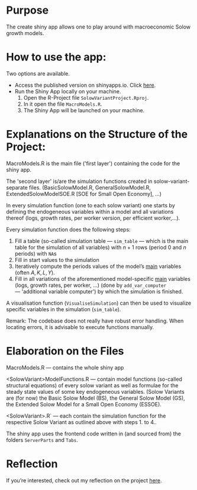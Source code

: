 # Purpose

The create shiny app allows one to play around with macroeconomic Solow growth models.

# How to use the app:
Two options are available.

- Access the published version on shinyapps.io.
  Click [here](https://sebastianshinyapps.shinyapps.io/SolowVariants/).
- Run the Shiny App locally on your machine.
  1. Open the R-Project file `SolowVariantProject.Rproj`.
  2. In it open the file `MacroModels.R`.
  3. The Shiny App will be launched on your machine.


# Explanations on the Structure of the Project:
MacroModels.R is the main file ('first layer') containing the code for the shiny app. 

The 'second layer' is/are the simulation functions created in solow-variant-separate files. (BasicSolowModel.R, GeneralSolowModel.R, ExtendedSolowModelSOE.R [SOE for Small Open Economy], ...)

In every simulation function (one to each solow variant) one starts by defining the endogeneous variables within a model and all variations thereof (logs, growth rates, per worker version, per efficient worker,...). 

Every simulation function does the following steps:

1. Fill a table (so-called simulation table — `sim_table` — which is the main table for the simulation of all variables) with $n+1$ rows (period $0$ and $n$ periods) with `NA`s
2. Fill in start values to the simulation
3. Iteratively compute the periods values of the model’s <u>main</u> variables (often $A, K, L, Y$).
4. Fill in all variations of the aforementioned model-specific <u>main</u> variables (logs, growth rates, per worker, ...) (done by `add_var_computer` — 'additional variable computer') by which the simulation is finished.

A visualisation function (`VisualiseSimulation`) can then be used to visualize specific variables in the simulation (`sim_table`).

Remark: The codebase does not really have robust error handling. When locating errors, it is advisable to execute functions manually. 

# Elaboration on the Files
MacroModels.R — contains the whole shiny app

\<SolowVariant\>ModelFunctions.R — contain model functions (so-called structural equations) of every solow variant as well as formulae for the steady state values of some key endogeneous variables.
(Solow Variants are (for now) the Basic Solow Model (BS), the General Solow Model (GS), the Extended Solow Model for a Small Open Economy (ESSOE).

\<SolowVariant\>.R` — each contain the simulation function for the respective Solow Variant as outlined above with steps 1. to 4..

The shiny app uses the frontend code written in (and sourced from) the folders `ServerParts` and `Tabs`.

# Reflection

If you’re interested, check out my reflection on the project [here](https://github.com/SebastianBehrens/SolowVariants/blob/main/Project%20Reflection.md).

